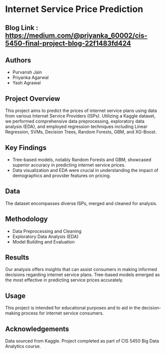 
# Internet Service Price Prediction

## Blog Link : https://medium.com/@priyanka_60002/cis-5450-final-project-blog-22f1483fd424

## Authors
- Purvansh Jain
- Priyanka Agarwal
- Yash Agrawal

## Project Overview
This project aims to predict the prices of internet service plans using data from various Internet Service Providers (ISPs). Utilizing a Kaggle dataset, we performed comprehensive data preprocessing, exploratory data analysis (EDA), and employed regression techniques including Linear Regression, SVMs, Decision Trees, Random Forests, GBM, and XG-Boost.

## Key Findings
- Tree-based models, notably Random Forests and GBM, showcased superior accuracy in predicting internet service prices.
- Data visualization and EDA were crucial in understanding the impact of demographics and provider features on pricing.

## Data
The dataset encompasses diverse ISPs, merged and cleaned for analysis.

## Methodology
- Data Preprocessing and Cleaning
- Exploratory Data Analysis (EDA)
- Model Building and Evaluation

## Results
Our analysis offers insights that can assist consumers in making informed decisions regarding internet service plans. Tree-based models emerged as the most effective in predicting service prices accurately.

## Usage
This project is intended for educational purposes and to aid in the decision-making process for internet service consumers.

## Acknowledgements
Data sourced from Kaggle. Project completed as part of CIS 5450 Big Data Analytics course.

